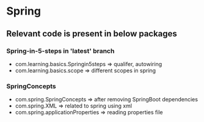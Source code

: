 # Spring

## Relevant code is present in below packages

### Spring-in-5-steps in 'latest' branch
- com.learning.basics.Springin5steps => qualifer, autowiring
- com.learning.basics.scope => different scopes in spring

### SpringConcepts
- com.spring.SpringConcepts => after removing SpringBoot dependencies
- com.spring.XML => related to spring using xml
- com.spring.applicationProperties => reading properties file
